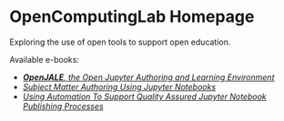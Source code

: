 # OpenComputingLab Homepage

Exploring the use of open tools to support open education.

Available e-books:

- [*__OpenJALE__, the Open Jupyter Authoring and Learning Environment*](https://opencomputinglab.github.io/OpenJALE/)
- [*Subject Matter Authoring Using Jupyter Notebooks*](https://opencomputinglab.github.io/SubjectMatterNotebooks/)
- [*Using Automation To Support Quality Assured Jupyter Notebook Publishing Processes*](https://opencomputinglab.github.io/educational-jupyter-notebook-qa-automation/)
